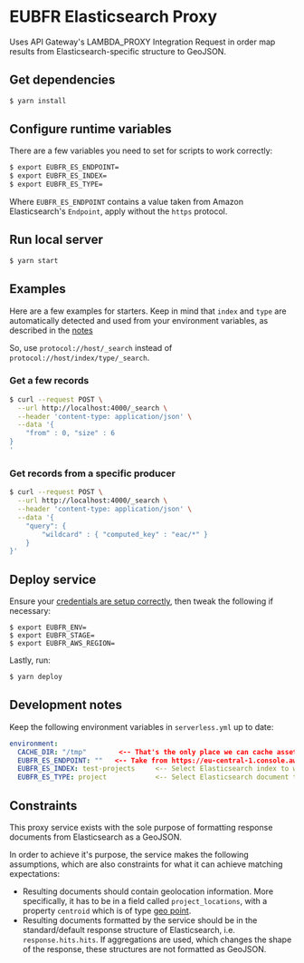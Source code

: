 # EUBFR Elasticsearch Proxy

Uses API Gateway's LAMBDA_PROXY Integration Request in order map results from Elasticsearch-specific structure to GeoJSON.

## Get dependencies

```sh
$ yarn install
```

## Configure runtime variables

There are a few variables you need to set for scripts to work correctly:

```sh
$ export EUBFR_ES_ENDPOINT=
$ export EUBFR_ES_INDEX=
$ export EUBFR_ES_TYPE=
```

Where `EUBFR_ES_ENDPOINT` contains a value taken from Amazon Elasticsearch's `Endpoint`, apply without the `https` protocol.

## Run local server

```sh
$ yarn start
```

## Examples

Here are a few examples for starters. Keep in mind that `index` and `type` are automatically detected and used from your environment variables, as described in the [notes](#development-notes)

So, use `protocol://host/_search` instead of `protocol://host/index/type/_search`.

### Get a few records

```sh
$ curl --request POST \
  --url http://localhost:4000/_search \
  --header 'content-type: application/json' \
  --data '{
	"from" : 0, "size" : 6
}
'
```

### Get records from a specific producer

```sh
$ curl --request POST \
  --url http://localhost:4000/_search \
  --header 'content-type: application/json' \
  --data '{
	"query": {
		"wildcard" : { "computed_key" : "eac/*" }
	}
}'
```

## Deploy service

Ensure your [credentials are setup correctly](https://serverless.com/framework/docs/providers/aws/guide/credentials/), then tweak the following if necessary:

```
$ export EUBFR_ENV=
$ export EUBFR_STAGE=
$ export EUBFR_AWS_REGION=
```

Lastly, run:

```sh
$ yarn deploy
```

## Development notes

Keep the following environment variables in `serverless.yml` up to date:

```yaml
environment:
  CACHE_DIR: "/tmp"        <-- That's the only place we can cache assets temporarily in AWS Lambda.
  EUBFR_ES_ENDPOINT: ""   <-- Take from https://eu-central-1.console.aws.amazon.com/es/home
  EUBFR_ES_INDEX: test-projects     <-- Select Elasticsearch index to work with.
  EUBFR_ES_TYPE: project            <-- Select Elasticsearch document type to work with.
```

## Constraints

This proxy service exists with the sole purpose of formatting response documents from Elasticsearch as a GeoJSON.

In order to achieve it's purpose, the service makes the following assumptions, which are also constraints for what it can achieve matching expectations:

- Resulting documents should contain geolocation information. More specifically, it has to be in a field called `project_locations`, with a property `centroid` which is of type [geo point](https://www.elastic.co/guide/en/elasticsearch/reference/current/geo-point.html).
- Resulting documents formatted by the service should be in the standard/default response structure of Elasticsearch, i.e. `response.hits.hits`. If aggregations are used, which changes the shape of the response, these structures are not formatted as GeoJSON.
